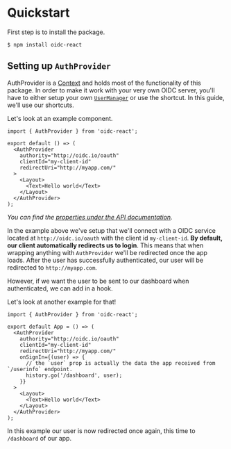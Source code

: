 # Quickstart

First step is to install the package.

```shell
$ npm install oidc-react
```

## Setting up `AuthProvider`

AuthProvider is a [Context](https://reactjs.org/docs/context.html) and holds most of the functionality of this package. In order to make it work with your very own OIDC server, you'll have to either setup your own [`UserManager`](https://authts.github.io/oidc-client-ts/classes/UserManager.html) or use the shortcut. In this guide, we'll use our shortcuts.

Let's look at an example component.

```tsx
import { AuthProvider } from 'oidc-react';

export default () => (
  <AuthProvider
    authority="http://oidc.io/oauth"
    clientId="my-client-id"
    redirectUri="http://myapp.com/"
  >
    <Layout>
      <Text>Hello world</Text>
    </Layout>
  </AuthProvider>
);
```

_You can find the [properties under the API documentation](../docs/interfaces/authproviderprops.md)._

In the example above we've setup that we'll connect with a OIDC service located at `http://oidc.io/oauth` with the client id `my-client-id`. **By default, our client automatically redirects us to login**. This means that when wrapping anything with `AuthProvider` we'll be redirected once the app loads. After the user has successfully authenticated, our user will be redirected
to `http://myapp.com`.

However, if we want the user to be sent to our dashboard when authenticated, we can add in a hook.

Let's look at another example for that!

```tsx
import { AuthProvider } from 'oidc-react';

export default App = () => (
  <AuthProvider
    authority="http://oidc.io/oauth"
    clientId="my-client-id"
    redirectUri="http://myapp.com/"
    onSignIn={(user) => {
      // the `user` prop is actually the data the app received from `/userinfo` endpoint.
      history.go('/dashboard', user);
    }}
  >
    <Layout>
      <Text>Hello world</Text>
    </Layout>
  </AuthProvider>
);
```

In this example our user is now redirected once again, this time to `/dashboard` of our app.
